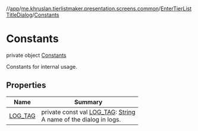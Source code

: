 //[app](../../../../index.md)/[me.khruslan.tierlistmaker.presentation.screens.common](../../index.md)/[EnterTierListTitleDialog](../index.md)/[Constants](index.md)

# Constants

private object [Constants](index.md)

Constants for internal usage.

## Properties

| Name | Summary |
|---|---|
| [LOG_TAG](-l-o-g_-t-a-g.md) | private const val [LOG_TAG](-l-o-g_-t-a-g.md): [String](https://kotlinlang.org/api/latest/jvm/stdlib/kotlin/-string/index.html)<br>A name of the dialog in logs. |
